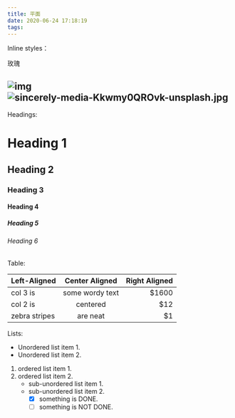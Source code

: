 ```yaml
---
title: 平面
date: 2020-06-24 17:18:19
tags:
---
```

Inline styles：

玫瑰

![img](https://picsum.photos/600/400/?random)
![sincerely-media-Kkwmy0QROvk-unsplash.jpg](https://i.loli.net/2020/06/23/4UL6gu9EQeltb8H.jpg)
---

Headings:

# Heading 1

## Heading 2

### Heading 3

#### Heading 4

##### Heading 5

###### Heading 6

Table:

| Left-Aligned  | Center Aligned  | Right Aligned |
| :------------ | :-------------: | ------------: |
| col 3 is      | some wordy text |         $1600 |
| col 2 is      |    centered     |           $12 |
| zebra stripes |    are neat     |            $1 |

Lists:

* Unordered list item 1.
* Unordered list item 2.

1. ordered list item 1.
2. ordered list item 2.
   + sub-unordered list item 1.
   + sub-unordered list item 2.
     + [x] something is DONE.
     + [ ] something is NOT DONE.
